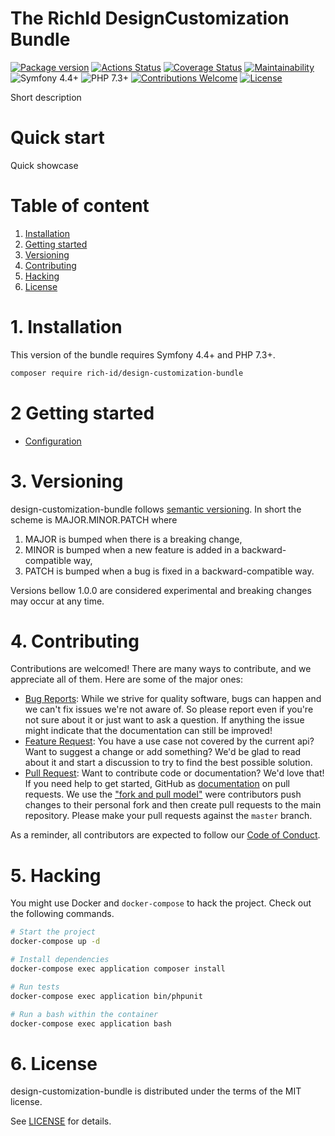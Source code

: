 The RichId DesignCustomization Bundle
=======================================

[![Package version](https://img.shields.io/packagist/v/rich-id/design-customization-bundle)](https://packagist.org/packages/rich-id/design-customization-bundle)
[![Actions Status](https://github.com/rich-id/design-customization-bundle/workflows/Tests/badge.svg)](https://github.com/rich-id/design-customization-bundle/actions)
[![Coverage Status](https://coveralls.io/repos/github/rich-id/design-customization-bundle/badge.svg?branch=master)](https://coveralls.io/github/rich-id/design-customization-bundle?branch=master)
[![Maintainability](https://api.codeclimate.com/v1/badges/design-customization-bundle/maintainability)](https://codeclimate.com/github/rich-id/design-customization-bundle/maintainability)
![Symfony 4.4+](https://img.shields.io/badge/Symfony-4.4+-000000)
![PHP 7.3+](https://img.shields.io/badge/PHP-7.3+-858ebb.svg)
[![Contributions Welcome](https://img.shields.io/badge/contributions-welcome-brightgreen.svg?style=flat)](https://github.com/rich-id/design-customization-bundle/issues)
[![License](https://img.shields.io/badge/license-MIT-blue.svg)](LICENSE.md)


Short description


# Quick start

Quick showcase

# Table of content

1. [Installation](#1-installation)
2. [Getting started](#2-getting-started)
3. [Versioning](#3-versioning)
4. [Contributing](#4-contributing)
5. [Hacking](#5-hacking)
6. [License](#6-license)


# 1. Installation

This version of the bundle requires Symfony 4.4+ and PHP 7.3+.

```bash
composer require rich-id/design-customization-bundle
```

# 2 Getting started

- [Configuration](docs/Configuration.md)

# 3. Versioning

design-customization-bundle follows [semantic versioning](https://semver.org/). In short the scheme is MAJOR.MINOR.PATCH where
1. MAJOR is bumped when there is a breaking change,
2. MINOR is bumped when a new feature is added in a backward-compatible way,
3. PATCH is bumped when a bug is fixed in a backward-compatible way.

Versions bellow 1.0.0 are considered experimental and breaking changes may occur at any time.


# 4. Contributing

Contributions are welcomed! There are many ways to contribute, and we appreciate all of them. Here are some of the major ones:

* [Bug Reports](https://github.com/rich-id/design-customization-bundle/issues): While we strive for quality software, bugs can happen and we can't fix issues we're not aware of. So please report even if you're not sure about it or just want to ask a question. If anything the issue might indicate that the documentation can still be improved!
* [Feature Request](https://github.com/rich-id/design-customization-bundle/issues): You have a use case not covered by the current api? Want to suggest a change or add something? We'd be glad to read about it and start a discussion to try to find the best possible solution.
* [Pull Request](https://github.com/rich-id/design-customization-bundle/puuls): Want to contribute code or documentation? We'd love that! If you need help to get started, GitHub as [documentation](https://help.github.com/articles/about-pull-requests/) on pull requests. We use the ["fork and pull model"](https://help.github.com/articles/about-collaborative-development-models/) were contributors push changes to their personal fork and then create pull requests to the main repository. Please make your pull requests against the `master` branch.

As a reminder, all contributors are expected to follow our [Code of Conduct](CODE_OF_CONDUCT.md).


# 5. Hacking

You might use Docker and `docker-compose` to hack the project. Check out the following commands.

```bash
# Start the project
docker-compose up -d

# Install dependencies
docker-compose exec application composer install

# Run tests
docker-compose exec application bin/phpunit

# Run a bash within the container
docker-compose exec application bash
```


# 6. License

design-customization-bundle is distributed under the terms of the MIT license.

See [LICENSE](LICENSE) for details.

